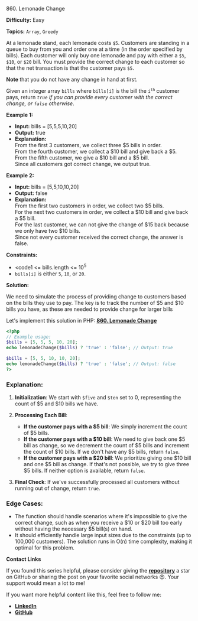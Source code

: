 860\. Lemonade Change

**Difficulty:** Easy

**Topics:** `Array`, `Greedy`

At a lemonade stand, each lemonade costs `$5`. Customers are standing in a queue to buy from you and order one at a time (in the order specified by bills). Each customer will only buy one lemonade and pay with either a `$5`, `$10`, or `$20` bill. You must provide the correct change to each customer so that the net transaction is that the customer pays `$5`.

**Note** that you do not have any change in hand at first.

Given an integer array `bills` where `bills[i]` is the bill the <code>i<sup>th</sup></code> customer pays, return _`true` if you can provide every customer with the correct change, or `false` otherwise_.

**Example 1:**

- **Input:** bills = [5,5,5,10,20]
- **Output:** true
- **Explanation:**\
  From the first 3 customers, we collect three $5 bills in order.\
  From the fourth customer, we collect a $10 bill and give back a $5.\
  From the fifth customer, we give a $10 bill and a $5 bill.\
  Since all customers got correct change, we output true.

**Example 2:**

- **Input:** bills = [5,5,10,10,20]
- **Output:** false
- **Explanation:**\
  From the first two customers in order, we collect two $5 bills.\
  For the next two customers in order, we collect a $10 bill and give back a $5 bill.\
  For the last customer, we can not give the change of $15 back because we only have two $10 bills.\
  Since not every customer received the correct change, the answer is false.

**Constraints:**

- <code1 <= bills.length <= 10<sup>5</sup></code>
- `bills[i]` is either `5`, `10`, or `20`.


**Solution:**


We need to simulate the process of providing change to customers based on the bills they use to pay. The key is to track the number of $5 and $10 bills you have, as these are needed to provide change for larger bills

Let's implement this solution in PHP: **[860. Lemonade Change](https://github.com/mah-shamim/leet-code-in-php/tree/main/algorithms/000860-lemonade-change/solution.php)**

```php
<?php
// Example usage:
$bills = [5, 5, 5, 10, 20];
echo lemonadeChange($bills) ? 'true' : 'false'; // Output: true

$bills = [5, 5, 10, 10, 20];
echo lemonadeChange($bills) ? 'true' : 'false'; // Output: false
?>
```

### Explanation:

1. **Initialization**: We start with `$five` and `$ten` set to 0, representing the count of $5 and $10 bills we have.

2. **Processing Each Bill**:
   - **If the customer pays with a $5 bill**: We simply increment the count of $5 bills.
   - **If the customer pays with a $10 bill**: We need to give back one $5 bill as change, so we decrement the count of $5 bills and increment the count of $10 bills. If we don't have any $5 bills, return `false`.
   - **If the customer pays with a $20 bill**: We prioritize giving one $10 bill and one $5 bill as change. If that's not possible, we try to give three $5 bills. If neither option is available, return `false`.

3. **Final Check**: If we've successfully processed all customers without running out of change, return `true`.

### Edge Cases:
- The function should handle scenarios where it's impossible to give the correct change, such as when you receive a $10 or $20 bill too early without having the necessary $5 bill(s) on hand.
- It should efficiently handle large input sizes due to the constraints (up to 100,000 customers). The solution runs in O(n) time complexity, making it optimal for this problem.

**Contact Links**

If you found this series helpful, please consider giving the **[repository](https://github.com/mah-shamim/leet-code-in-php)** a star on GitHub or sharing the post on your favorite social networks 😍. Your support would mean a lot to me!

If you want more helpful content like this, feel free to follow me:

- **[LinkedIn](https://www.linkedin.com/in/arifulhaque/)**
- **[GitHub](https://github.com/mah-shamim)**
